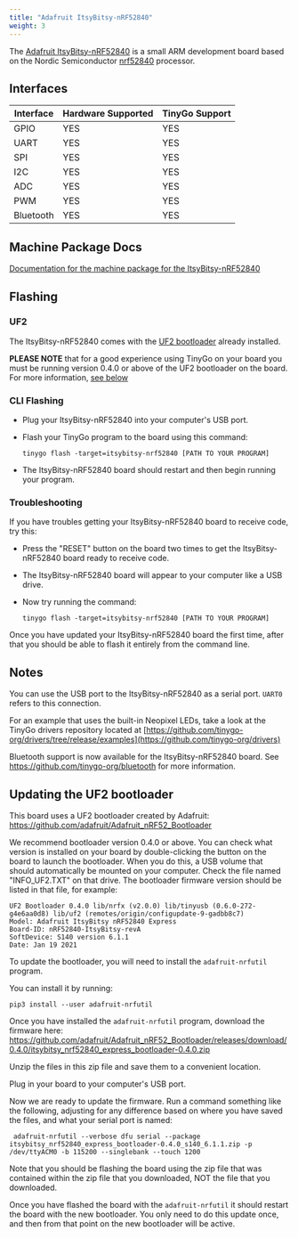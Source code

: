 ```yaml
---
title: "Adafruit ItsyBitsy-nRF52840"
weight: 3
---
```


The [Adafruit ItsyBitsy-nRF52840](https://www.adafruit.com/product/4333) is a small ARM development board based on the Nordic Semiconductor [nrf52840](https://www.nordicsemi.com/eng/Products/nRF52840)  processor.

## Interfaces

| Interface | Hardware Supported | TinyGo Support |
| --------- | ------------- | ----- |
| GPIO      | YES | YES |
| UART      | YES | YES |
| SPI      | YES | YES |
| I2C      | YES | YES |
| ADC      | YES | YES |
| PWM      | YES | YES |
| Bluetooth      | YES | YES |

## Machine Package Docs

[Documentation for the machine package for the ItsyBitsy-nRF52840](../machine/itsybitsy-nrf52840)

## Flashing

### UF2

The ItsyBitsy-nRF52840 comes with the [UF2 bootloader](https://github.com/Microsoft/uf2) already installed.

**PLEASE NOTE** that for a good experience using TinyGo on your board you must be running version 0.4.0 or above of the UF2 bootloader on the board. For more information, [see below](#updating-the-uf2-bootloader)

### CLI Flashing

- Plug your ItsyBitsy-nRF52840 into your computer's USB port.
- Flash your TinyGo program to the board using this command:

    ```shell
    tinygo flash -target=itsybitsy-nrf52840 [PATH TO YOUR PROGRAM]
    ```

- The ItsyBitsy-nRF52840 board should restart and then begin running your program.

### Troubleshooting

If you have troubles getting your ItsyBitsy-nRF52840 board to receive code, try this:

- Press the "RESET" button on the board two times to get the ItsyBitsy-nRF52840 board ready to receive code.
- The ItsyBitsy-nRF52840 board will appear to your computer like a USB drive.
- Now try running the command:

    ```shell
    tinygo flash -target=itsybitsy-nrf52840 [PATH TO YOUR PROGRAM]
    ```

Once you have updated your ItsyBitsy-nRF52840 board the first time, after that you should be able to flash it entirely from the command line.

## Notes

You can use the USB port to the ItsyBitsy-nRF52840 as a serial port. `UART0` refers to this connection.

For an example that uses the built-in Neopixel LEDs, take a look at the TinyGo drivers repository located at [https://github.com/tinygo-org/drivers/tree/release/examples](https://github.com/tinygo-org/drivers)

Bluetooth support is now available for the ItsyBitsy-nRF52840 board. See https://github.com/tinygo-org/bluetooth for more information.

## Updating the UF2 bootloader

This board uses a UF2 bootloader created by Adafruit: https://github.com/adafruit/Adafruit_nRF52_Bootloader

We recommend bootloader version 0.4.0 or above. You can check what version is installed on your board by double-clicking the button on the board to launch the bootloader. When you do this, a USB volume that should automatically be mounted on your computer. Check the file named "INFO_UF2.TXT" on that drive. The bootloader firmware version should be listed in that file, for example:

```
UF2 Bootloader 0.4.0 lib/nrfx (v2.0.0) lib/tinyusb (0.6.0-272-g4e6aa0d8) lib/uf2 (remotes/origin/configupdate-9-gadbb8c7)
Model: Adafruit ItsyBitsy nRF52840 Express
Board-ID: nRF52840-ItsyBitsy-revA
SoftDevice: S140 version 6.1.1
Date: Jan 19 2021
```

To update the bootloader, you will need to install the `adafruit-nrfutil` program. 

You can install it by running:

```shell
pip3 install --user adafruit-nrfutil
```

Once you have installed the `adafruit-nrfutil` program, download the firmware here: 
https://github.com/adafruit/Adafruit_nRF52_Bootloader/releases/download/0.4.0/itsybitsy_nrf52840_express_bootloader-0.4.0.zip

Unzip the files in this zip file and save them to a convenient location. 

Plug in your board to your computer's USB port.

Now we are ready to update the firmware. Run a command something like the following, adjusting for any difference based on where you have saved the files, and what your serial port is named:

```shell
 adafruit-nrfutil --verbose dfu serial --package itsybitsy_nrf52840_express_bootloader-0.4.0_s140_6.1.1.zip -p /dev/ttyACM0 -b 115200 --singlebank --touch 1200
```

Note that you should be flashing the board using the zip file that was contained within the zip file that you downloaded, NOT the file that you downloaded.

Once you have flashed the board with the `adafruit-nrfutil` it should restart the board with the new bootloader. You only need to do this update once, and then from that point on the new bootloader will be active.
